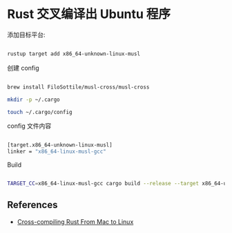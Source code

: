 # Rust 交叉编译出 Ubuntu 程序

添加目标平台:

```bash

rustup target add x86_64-unknown-linux-musl

```

创建 config

```bash

brew install FiloSottile/musl-cross/musl-cross

mkdir -p ~/.cargo

touch ~/.cargo/config

```

config 文件内容

```bash

[target.x86_64-unknown-linux-musl]
linker = "x86_64-linux-musl-gcc"

```

Build

```bash

TARGET_CC=x86_64-linux-musl-gcc cargo build --release --target x86_64-unknown-linux-musl

```

## References

+ [Cross-compiling Rust From Mac to Linux](https://betterprogramming.pub/cross-compiling-rust-from-mac-to-linux-7fad5a454ab1)
